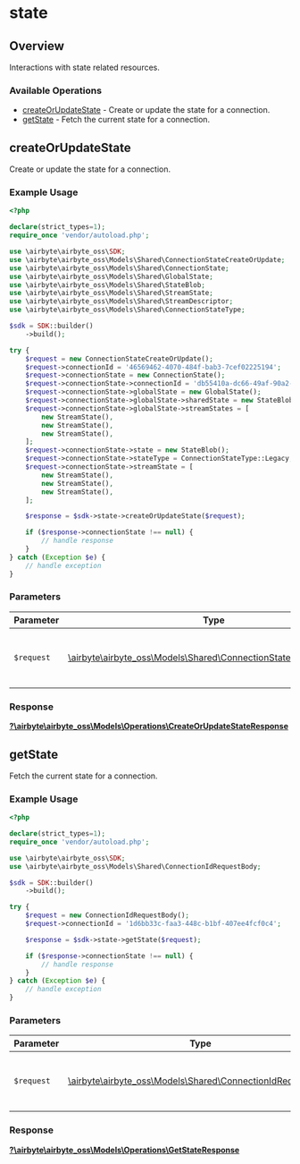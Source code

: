 # state

## Overview

Interactions with state related resources.

### Available Operations

* [createOrUpdateState](#createorupdatestate) - Create or update the state for a connection.
* [getState](#getstate) - Fetch the current state for a connection.

## createOrUpdateState

Create or update the state for a connection.

### Example Usage

```php
<?php

declare(strict_types=1);
require_once 'vendor/autoload.php';

use \airbyte\airbyte_oss\SDK;
use \airbyte\airbyte_oss\Models\Shared\ConnectionStateCreateOrUpdate;
use \airbyte\airbyte_oss\Models\Shared\ConnectionState;
use \airbyte\airbyte_oss\Models\Shared\GlobalState;
use \airbyte\airbyte_oss\Models\Shared\StateBlob;
use \airbyte\airbyte_oss\Models\Shared\StreamState;
use \airbyte\airbyte_oss\Models\Shared\StreamDescriptor;
use \airbyte\airbyte_oss\Models\Shared\ConnectionStateType;

$sdk = SDK::builder()
    ->build();

try {
    $request = new ConnectionStateCreateOrUpdate();
    $request->connectionId = '46569462-4070-484f-bab3-7cef02225194';
    $request->connectionState = new ConnectionState();
    $request->connectionState->connectionId = 'db55410a-dc66-49af-90a2-6c7cdc981f06';
    $request->connectionState->globalState = new GlobalState();
    $request->connectionState->globalState->sharedState = new StateBlob();
    $request->connectionState->globalState->streamStates = [
        new StreamState(),
        new StreamState(),
        new StreamState(),
    ];
    $request->connectionState->state = new StateBlob();
    $request->connectionState->stateType = ConnectionStateType::Legacy;
    $request->connectionState->streamState = [
        new StreamState(),
        new StreamState(),
        new StreamState(),
    ];

    $response = $sdk->state->createOrUpdateState($request);

    if ($response->connectionState !== null) {
        // handle response
    }
} catch (Exception $e) {
    // handle exception
}
```

### Parameters

| Parameter                                                                                                                | Type                                                                                                                     | Required                                                                                                                 | Description                                                                                                              |
| ------------------------------------------------------------------------------------------------------------------------ | ------------------------------------------------------------------------------------------------------------------------ | ------------------------------------------------------------------------------------------------------------------------ | ------------------------------------------------------------------------------------------------------------------------ |
| `$request`                                                                                                               | [\airbyte\airbyte_oss\Models\Shared\ConnectionStateCreateOrUpdate](../../models/shared/ConnectionStateCreateOrUpdate.md) | :heavy_check_mark:                                                                                                       | The request object to use for the request.                                                                               |


### Response

**[?\airbyte\airbyte_oss\Models\Operations\CreateOrUpdateStateResponse](../../models/operations/CreateOrUpdateStateResponse.md)**


## getState

Fetch the current state for a connection.

### Example Usage

```php
<?php

declare(strict_types=1);
require_once 'vendor/autoload.php';

use \airbyte\airbyte_oss\SDK;
use \airbyte\airbyte_oss\Models\Shared\ConnectionIdRequestBody;

$sdk = SDK::builder()
    ->build();

try {
    $request = new ConnectionIdRequestBody();
    $request->connectionId = '1d6bb33c-faa3-448c-b1bf-407ee4fcf0c4';

    $response = $sdk->state->getState($request);

    if ($response->connectionState !== null) {
        // handle response
    }
} catch (Exception $e) {
    // handle exception
}
```

### Parameters

| Parameter                                                                                                    | Type                                                                                                         | Required                                                                                                     | Description                                                                                                  |
| ------------------------------------------------------------------------------------------------------------ | ------------------------------------------------------------------------------------------------------------ | ------------------------------------------------------------------------------------------------------------ | ------------------------------------------------------------------------------------------------------------ |
| `$request`                                                                                                   | [\airbyte\airbyte_oss\Models\Shared\ConnectionIdRequestBody](../../models/shared/ConnectionIdRequestBody.md) | :heavy_check_mark:                                                                                           | The request object to use for the request.                                                                   |


### Response

**[?\airbyte\airbyte_oss\Models\Operations\GetStateResponse](../../models/operations/GetStateResponse.md)**

